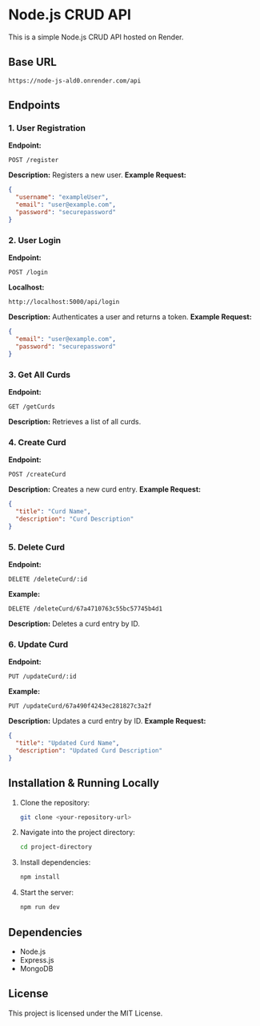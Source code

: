 # Node.js CRUD API

This is a simple Node.js CRUD API hosted on Render.

## Base URL

```
https://node-js-ald0.onrender.com/api
```

## Endpoints

### 1. User Registration

**Endpoint:**

```
POST /register
```

**Description:** Registers a new user.
**Example Request:**

```json
{
  "username": "exampleUser",
  "email": "user@example.com",
  "password": "securepassword"
}
```

### 2. User Login

**Endpoint:**

```
POST /login
```

**Localhost:**

```
http://localhost:5000/api/login
```

**Description:** Authenticates a user and returns a token.
**Example Request:**

```json
{
  "email": "user@example.com",
  "password": "securepassword"
}
```

### 3. Get All Curds

**Endpoint:**

```
GET /getCurds
```

**Description:** Retrieves a list of all curds.

### 4. Create Curd

**Endpoint:**

```
POST /createCurd
```

**Description:** Creates a new curd entry.
**Example Request:**

```json
{
  "title": "Curd Name",
  "description": "Curd Description"
}
```

### 5. Delete Curd

**Endpoint:**

```
DELETE /deleteCurd/:id
```

**Example:**

```
DELETE /deleteCurd/67a4710763c55bc57745b4d1
```

**Description:** Deletes a curd entry by ID.

### 6. Update Curd

**Endpoint:**

```
PUT /updateCurd/:id
```

**Example:**

```
PUT /updateCurd/67a490f4243ec281827c3a2f
```

**Description:** Updates a curd entry by ID.
**Example Request:**

```json
{
  "title": "Updated Curd Name",
  "description": "Updated Curd Description"
}
```

## Installation & Running Locally

1. Clone the repository:
   ```sh
   git clone <your-repository-url>
   ```
2. Navigate into the project directory:
   ```sh
   cd project-directory
   ```
3. Install dependencies:
   ```sh
   npm install
   ```
4. Start the server:
   ```sh
   npm run dev
   ```

## Dependencies

- Node.js
- Express.js
- MongoDB

## License

This project is licensed under the MIT License.
